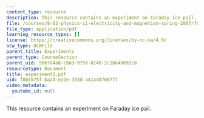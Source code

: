 ```yaml
---
content_type: resource
description: This resource contains an experiment on Faraday ice pail.
file: /courses/8-02-physics-ii-electricity-and-magnetism-spring-2007/f803575fba24ecde393da41a40708777_experiment2.pdf
file_type: application/pdf
learning_resource_types: []
license: https://creativecommons.org/licenses/by-nc-sa/4.0/
ocw_type: OCWFile
parent_title: Experiments
parent_type: CourseSection
parent_uid: 5b67d4a8-cb63-9758-8148-2c1bb40692c8
resourcetype: Document
title: experiment2.pdf
uid: f803575f-ba24-ecde-393d-a41a40708777
video_metadata:
  youtube_id: null
---
```

This resource contains an experiment on Faraday ice pail.